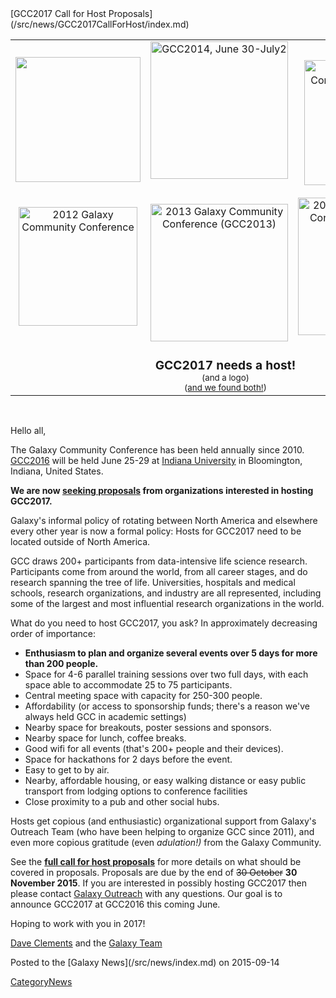 <div class='newsItemHeader'>[GCC2017 Call for Host Proposals](/src/news/GCC2017CallForHost/index.md)</div>

<table>
  <tr>
    <td style=" text-align: center; border: none;"> <a href='/src/GCC2011/index.md'><img src="/src/events/GCC2011Logo400.png" alt="" width="200" /></a>&nbsp;&nbsp; <br /><br /><a href='/src/events/GCC2012/index.md'><img src="/src/events/GCC2012/GCC2012Logo200.png" alt="2012 Galaxy Community Conference" width="190" /></a>&nbsp;&nbsp;&nbsp; </td>
    <td style=" text-align: center; border: none;"> <a href='/src/events/GCC2014/index.md'><img src="/src/images/Logos/GCC2014LogoWide200.png" alt="GCC2014, June 30-July2" width="220" /></a>&nbsp;&nbsp;&nbsp;<br /><br /> <a href='/src/events/GCC2013/index.md'><img src="/src/images/Logos/GCC2013Logo200.png" alt="2013 Galaxy Community Conference (GCC2013)" width="220px" /></a>&nbsp;&nbsp;&nbsp;  </td>
    <td style=" text-align: center; border: none;"> <a href='http://gcc2015.tsl.ac.uk/'><img src="/src/images/Logos/GCC2015LogoWide600.png" alt="2015 Galaxy Community Conference (GCC2015)" width="200" /></a><br /><br /><a href='http://galaxyproject.org/GCC2016'><img src="/src/images/Logos/GCC2016LogoBig.png" alt="2016 Galaxy Community Conference (GCC2016)" width="220px" /></a> </td>
  </tr>
  <tr>
    <td colspan=3 style=" text-align: center; border: none;"> <div class='solid red'> <span style="font-size: larger;"> <strong>GCC2017 needs a host!</strong><br /></span> <span style="font-size: smaller;">(and a logo) <br />(<a href='https://gcc2017.sciencesconf.org/'>and we found both!</a>)</span> </td>
  </tr>
</table>


<br />

Hello all,

The Galaxy Community Conference has been held annually since 2010.  [GCC2016](http://galaxyproject.org/GCC2016) will be held June 25-29 at [Indiana University](http://indiana.edu/) in Bloomington, Indiana, United States.
  
**We are now [seeking proposals](PLACEHOLDER_ATTACHMENT_URL/src/Documents/GCC2016CallForHosts.pdf) from organizations interested in hosting GCC2017.**

Galaxy's informal policy of rotating between North America and elsewhere every other year is now a formal policy:  Hosts for GCC2017 need to be located outside of North America.

GCC draws 200+ participants from data-intensive life science research.  Participants come from around the world, from all career stages, and do research spanning the tree of life.  Universities, hospitals and medical schools, research organizations, and industry are all represented, including some of the largest and most influential research organizations in the world.  

What do you need to host GCC2017, you ask?  In approximately decreasing order of importance:
* **Enthusiasm to plan and organize several events over 5 days for more than 200 people.**
* Space for 4-6 parallel training sessions over two full days, with each space able to accommodate 25 to 75 participants.
* Central meeting space with capacity for 250-300 people.
* Affordability (or access to sponsorship funds; there's a reason we've always held GCC in academic settings)
* Nearby space for breakouts, poster sessions and sponsors.
* Nearby space for lunch, coffee breaks.
* Good wifi for all events (that's 200+ people and their devices).
* Space for hackathons for 2 days before the event.
* Easy to get to by air.
* Nearby, affordable housing, or easy walking distance or easy public transport from lodging options to conference facilities
* Close proximity to a pub and other social hubs.

Hosts get copious (and enthusiastic) organizational support from Galaxy's Outreach Team (who have been helping to organize GCC since 2011), and even more copious gratitude (even *adulation!)* from the Galaxy Community.  

See the **[full call for host proposals](PLACEHOLDER_ATTACHMENT_URL/src/Documents/GCC2016CallForHosts.pdf)** for more details on what should be covered in proposals.  Proposals are due by the end of ~~30 October~~ **30 November 2015**. If you are interested in possibly hosting GCC2017 then please contact [Galaxy Outreach](mailto:outreach@galaxyproject.org) with any questions.  Our goal is to announce GCC2017 at GCC2016 this coming June.

Hoping to work with you in 2017!

[Dave Clements](/src/DaveClements/index.md) and the [Galaxy Team](/src/GalaxyTeam/index.md)

<div class='newsItemFooter'>Posted to the [Galaxy News](/src/news/index.md) on 2015-09-14</div>

[CategoryNews](/src/CategoryNews/index.md)
